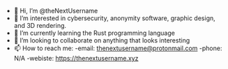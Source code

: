 - 👋 Hi, I’m @theNextUsername
- 👀 I’m interested in cybersecurity, anonymity software, graphic design, and 3D rendering.
- 🌱 I’m currently learning the Rust programming language
- 💞️ I’m looking to collaborate on anything that looks interesting
- 📫 How to reach me:
  -email: thenextusername@protonmail.com
  -phone: N/A
  -webiste: https://thenextusername.xyz

<!---
theNextUsername/theNextUsername is a ✨ special ✨ repository because its `README.md` (this file) appears on your GitHub profile.
You can click the Preview link to take a look at your changes.
--->
